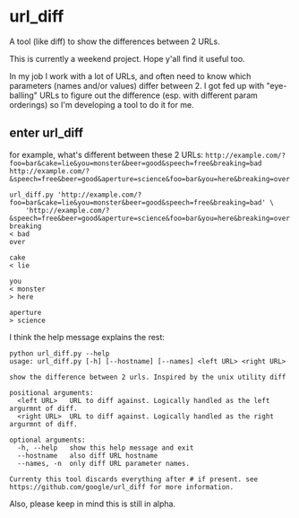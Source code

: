 url_diff
========

A tool (like diff) to show the differences between 2 URLs.

This is currently a weekend project. Hope y'all find it useful too.

In my job I work with a lot of URLs, and often need to know which parameters (names and/or values) differ between 2.  I got fed up with "eye-balling" URLs to figure out the difference (esp. with different param orderings) so I'm developing a tool to do it for me.

enter url_diff
--------------

for example, what's different between these 2 URLs:
`http://example.com/?foo=bar&cake=lie&you=monster&beer=good&speech=free&breaking=bad`
`http://example.com/?&speech=free&beer=good&aperture=science&foo=bar&you=here&breaking=over`

    url_diff.py 'http://example.com/?foo=bar&cake=lie&you=monster&beer=good&speech=free&breaking=bad' \  
        'http://example.com/?&speech=free&beer=good&aperture=science&foo=bar&you=here&breaking=over'  
	breaking
	< bad
	over

	cake
	< lie

	you
	< monster
	> here

	aperture
	> science


I think the help message explains the rest:

    python url_diff.py --help
    usage: url_diff.py [-h] [--hostname] [--names] <left URL> <right URL>

    show the difference between 2 urls. Inspired by the unix utility diff

    positional arguments:
      <left URL>   URL to diff against. Logically handled as the left argurmnt of diff.
      <right URL>  URL to diff against. Logically handled as the right argurmnt of diff.

    optional arguments:
      -h, --help   show this help message and exit
      --hostname   also diff URL hostname
      --names, -n  only diff URL parameter names.

    Currenty this tool discards everything after # if present. see https://github.com/google/url_diff for more information.

Also, please keep in mind this is still in alpha.
